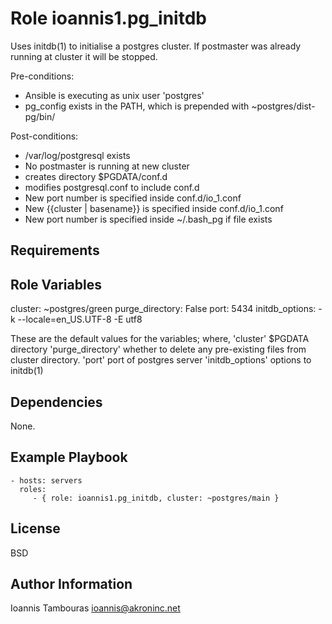 Role ioannis1.pg_initdb
=========

Uses initdb(1) to initialise a postgres cluster. If postmaster was already running at cluster it will be stopped.

Pre-conditions:
- Ansible is executing as unix user 'postgres'
- pg_config exists in the PATH, which is prepended with  ~postgres/dist-pg/bin/

Post-conditions:
- /var/log/postgresql exists
- No postmaster is running at new cluster 
- creates directory $PGDATA/conf.d  
- modifies postgresql.conf to include conf.d
- New port number is specified inside conf.d/io_1.conf 
- New {{cluster | basename}} is specified inside conf.d/io_1.conf 
- New port number is specified inside ~/.bash_pg if file exists

Requirements
------------


Role Variables
--------------

cluster:             ~postgres/green
purge_directory:     False
port:                5434
initdb_options:      -k --locale=en_US.UTF-8 -E utf8


These are the default values for the variables; where, 
'cluster'          $PGDATA directory 
'purge_directory'  whether to delete any pre-existing files from cluster directory. 
'port'             port of postgres server 
'initdb_options'   options to initdb(1)


Dependencies
------------

None.

Example Playbook
----------------

    - hosts: servers
      roles:
         - { role: ioannis1.pg_initdb, cluster: ~postgres/main }

License
-------

BSD

Author Information
------------------
Ioannis Tambouras <ioannis@akroninc.net>

